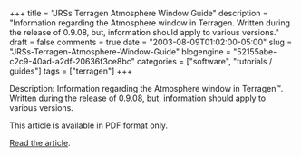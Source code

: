 +++
title = "JRSs Terragen Atmosphere Window Guide"
description = "Information regarding the Atmosphere window in Terragen. Written during the release of 0.9.08, but, information should apply to various versions."
draft = false
comments = true
date = "2003-08-09T01:02:00-05:00"
slug = "JRSs-Terragen-Atmosphere-Window-Guide"
blogengine = "52155abe-c2c9-40ad-a2df-20636f3ce8bc"
categories = ["software", "tutorials / guides"]
tags = ["terragen"]
+++

<p>
Description: Information regarding the Atmosphere window in Terragen&trade;. Written during the release of 0.9.08, but, information should apply to various versions.
</p>
<p>
This article is available in PDF format only.
</p>
<p>
<a href="/files/terragen/terragenatmosphere.pdf" target="_blank">Read the article</a>.
</p>

